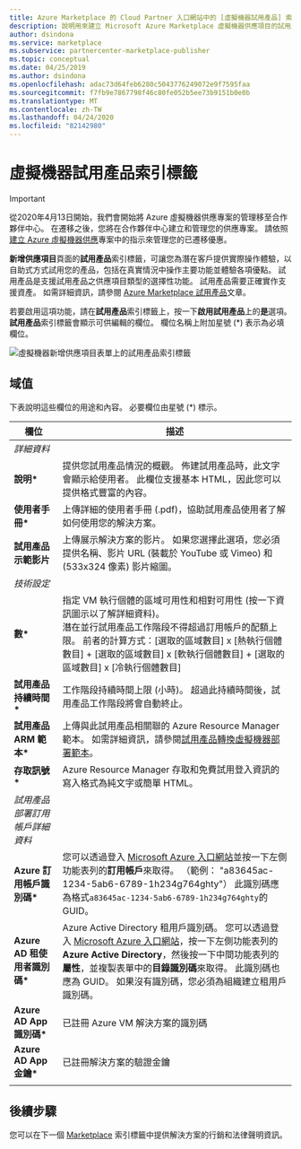 ```yaml
---
title: Azure Marketplace 的 Cloud Partner 入口網站中的 [虛擬機器試用產品] 索引標籤
description: 說明用來建立 Microsoft Azure Marketplace 虛擬機器供應項目的試用產品 索引標籤。
author: dsindona
ms.service: marketplace
ms.subservice: partnercenter-marketplace-publisher
ms.topic: conceptual
ms.date: 04/25/2019
ms.author: dsindona
ms.openlocfilehash: adac73d64feb6280c5043776249072e9f7595faa
ms.sourcegitcommit: f7fb9e7867798f46c80fe052b5ee73b9151b0e0b
ms.translationtype: MT
ms.contentlocale: zh-TW
ms.lasthandoff: 04/24/2020
ms.locfileid: "82142980"
---
```

# <a name="virtual-machine-test-drive-tab"></a>虛擬機器試用產品索引標籤

> [!IMPORTANT]
> 從2020年4月13日開始，我們會開始將 Azure 虛擬機器供應專案的管理移至合作夥伴中心。 在遷移之後，您將在合作夥伴中心建立和管理您的供應專案。 請依照[建立 Azure 虛擬機器供應](https://docs.microsoft.com/azure/marketplace/partner-center-portal/azure-vm-create-offer)專案中的指示來管理您的已遷移優惠。

**新增供應項目**頁面的**試用產品**索引標籤，可讓您為潛在客戶提供實際操作體驗，以自助式方式試用您的產品，包括在真實情況中操作主要功能並體驗各項優點。  試用產品是支援試用產品之供應項目類型的選擇性功能。  試用產品需要正確實作支援資產。  如需詳細資訊，請參閱 [Azure Marketplace 試用產品](https://azure.microsoft.com/blog/azure-marketplace-test-drive/)文章。  <!--TD: Replace with migrated version of Test Drive article! -->

若要啟用這項功能，請在**試用產品**索引標籤上，按一下**啟用試用產品**上的**是**選項。  **試用產品**索引標籤會顯示可供編輯的欄位。  欄位名稱上附加星號 (*) 表示為必填欄位。

![虛擬機器新增供應項目表單上的試用產品索引標籤](./media/publishvm_007.png)


## <a name="field-values"></a>域值

下表說明這些欄位的用途和內容。  必要欄位由星號 (*) 標示。


|    欄位                  |       描述                                                            |
|  ---------                |     ---------------                                                          |
|  *詳細資料*   |  |
| **說明\***           | 提供您試用產品情況的概觀。 佈建試用產品時，此文字會顯示給使用者。 此欄位支援基本 HTML，因此您可以提供格式豐富的內容。  |
| **使用者手冊\***           | 上傳詳細的使用者手冊 (.pdf)，協助試用產品使用者了解如何使用您的解決方案。  |
| **試用產品示範影片** | 上傳展示解決方案的影片。  如果您選擇此選項，您必須提供名稱、影片 URL (裝載於 YouTube 或 Vimeo) 和 (533x324 像素) 影片縮圖。 |
| *技術設定* |  |
| **數\***             | 指定 VM 執行個體的區域可用性和相對可用性 (按一下資訊圖示以了解詳細資料)。  <br/>潛在並行試用產品工作階段不得超過訂用帳戶的配額上限。  前者的計算方式：[選取的區域數目] x [熱執行個體數目] + [選取的區域數目] x [軟執行個體數目] + [選取的區域數目] x [冷執行個體數目] |
| **試用產品持續時間\***   | 工作階段持續時間上限 (小時)。 超過此持續時間後，試用產品工作階段將會自動終止。  |
|**試用產品 ARM 範本\***| 上傳與此試用產品相關聯的 Azure Resource Manager 範本。 如需詳細資訊，請參閱[試用產品轉換虛擬機器部署範本](https://github.com/Azure/AzureTestDrive/wiki/Transforming-Virtual-Machine-Deployment-Template-for-Test-Drive)。 |
| **存取訊號\***    | Azure Resource Manager 存取和免費試用登入資訊的寫入格式為純文字或簡單 HTML。 |
| *試用產品部署訂用帳戶詳細資料* |  |
| **Azure 訂用帳戶識別碼\*** | 您可以透過登入 [Microsoft Azure 入口網站](https://ms.portal.azure.com)並按一下左側功能表列的**訂用帳戶**來取得。 （範例： "a83645ac-1234-5ab6-6789-1h234g764ghty"）   此識別碼應為格式`a83645ac-1234-5ab6-6789-1h234g764ghty`的 GUID。|
| **Azure AD 租使用者識別碼\***    | Azure Active Directory 租用戶識別碼。  您可以透過登入 [Microsoft Azure 入口網站](https://ms.portal.azure.com)，按一下左側功能表列的 **Azure Active Directory**，然後按一下中間功能表列的**屬性**，並複製表單中的**目錄識別碼**來取得。  此識別碼也應為 GUID。  如果沒有識別碼，您必須為組織建立租用戶識別碼。 |
| **Azure AD App 識別碼\***       | 已註冊 Azure VM 解決方案的識別碼  |
| **Azure AD App 金鑰\***      | 已註冊解決方案的驗證金鑰 |
|   |   |


## <a name="next-steps"></a>後續步驟

您可以在下一個 [Marketplace](./cpp-marketplace-tab.md) 索引標籤中提供解決方案的行銷和法律聲明資訊。
